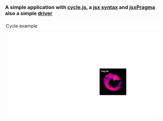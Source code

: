 ### A simple application with [cycle.js](http://cycle.js.org), a [jsx syntax](http://cycle.js.org/documentation.html#hJSX) and [jsxPragma](https://babeljs.io/docs/usage/options) also a simple [driver](http://cycle.js.org/drivers.html)
 
![Cycle drag and drop](dnd.gif) 